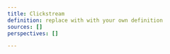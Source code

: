 ```yaml
---
title: Clickstream
definition: replace with with your own definition
sources: []
perspectives: []

---
```

